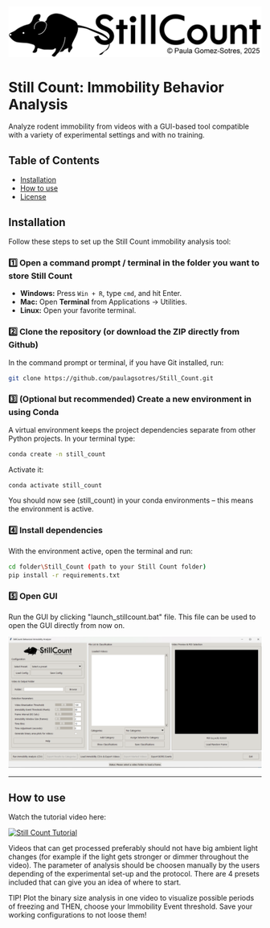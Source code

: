 ![Still Count Logo](https://raw.githubusercontent.com/paulagsotres/Still_Count/master/Still_count_logo.png)
# Still Count: Immobility Behavior Analysis
Analyze rodent immobility from videos with a GUI-based tool compatible with a variety of experimental settings and with no training.
## Table of Contents
- [Installation](#installation)
- [How to use](#howto)
- [License](#license)
  
## Installation

Follow these steps to set up the Still Count immobility analysis tool:


### 1️⃣ Open a command prompt / terminal in the folder you want to store Still Count

- **Windows:** Press `Win + R`, type `cmd`, and hit Enter.  
- **Mac:** Open **Terminal** from Applications → Utilities.  
- **Linux:** Open your favorite terminal.

### 2️⃣ Clone the repository (or download the ZIP directly from Github)

In the command prompt or terminal, if you have Git installed, run:

```bash
git clone https://github.com/paulagsotres/Still_Count.git
```


### 3️⃣ (Optional but recommended) Create a new environment in using Conda

A virtual environment keeps the project dependencies separate from other Python projects. In your terminal type:
```bash
conda create -n still_count
```
Activate it:
```bash
conda activate still_count
```
You should now see (still_count) in your conda environments – this means the environment is active.



### 4️⃣ Install dependencies

With the environment active, open the terminal and run:
``` bash
cd folder\Still_Count (path to your Still Count folder)
pip install -r requirements.txt
```

### 5️⃣ Open GUI

Run the GUI by clicking "launch_stillcount.bat" file. This file can be used to open the GUI directly from now on. 

![GUI preview](https://github.com/paulagsotres/Resources/blob/main/screenshot1.png?raw=true)

----
## How to use

Watch the tutorial video here:  

[![Still Count Tutorial](https://img.youtube.com/vi/mXGWnG6s_rs/0.jpg)](https://youtu.be/mXGWnG6s_rs)

Videos that can get processed preferably should not have big ambient light changes (for example if the light gets stronger or dimmer throughout the video). The parameter of analysis should be choosen manually by the users depending of the experimental set-up and the protocol. There are 4 presets included that can give you an idea of where to start. 

TIP! Plot the binary size analysis in one video to visualize possible periods of freezing and THEN, choose your Immobility Event threshold. Save your working configurations to not loose them!



